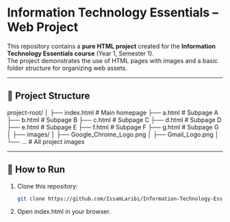 # Information Technology Essentials – Web Project

This repository contains a **pure HTML project** created for the **Information Technology Essentials course** (Year 1, Semester 1).  
The project demonstrates the use of HTML pages with images and a basic folder structure for organizing web assets.

---

## 📂 Project Structure
project-root/
│
├── index.html # Main homepage
├── a.html # Subpage A
├── b.html # Subpage B
├── c.html # Subpage C
├── d.html # Subpage D
├── e.html # Subpage E
├── f.html # Subpage F
├── g.html # Subpage G
│
├── images/
│ ├── Google_Chrome_Logo.png
│ ├── Gmail_Logo.png
│ └── ... # All project images

---

## 🚀 How to Run

1. Clone this repository:
   ```bash
   git clone https://github.com/IssamLaribi/Information-Technology-Essentials-Web-Project.git

2. Open index.html in your browser.
